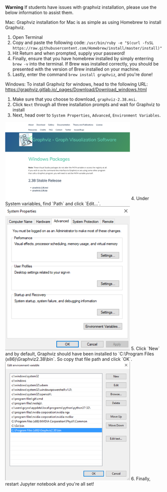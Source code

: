 **Warning**
If students have issues with graphviz installation, please use the below information to assist them.

 Mac: 
Graphviz installation for Mac is as simple as using Homebrew to install Graphviz. 

 1. Open Terminal
2. Copy and paste the following code: 
`/usr/bin/ruby -e "$(curl -fsSL https://raw.githubusercontent.com/Homebrew/install/master/install)"`
3. Hit Return and when prompted, supply your password!
4. Finally, ensure that you have homebrew installed by simply enterring `brew -v` into the terminal. If Brew was installed correctly, you should be presented with the version of Brew installed on your machine.
5. Lastly, enter the command `brew install graphviz`, and you're done!

 Windows:
To install Graphviz for windows, head to the following URL: <https://graphviz.gitlab.io/_pages/Download/Download_windows.html>
 1. Make sure that you choose to download, `graphviz-2.38.msi`.
2. Click `Next` through all three installation prompts and wait for Graphviz to install
3. Next, head over to `System Properties`, `Advanced`, `Environment Variables`.
 <img src='../images/graphviz-website.png' width='400px'>
 4. Under System variables, find `Path` and click `Edit...`.
 <img src='../images/sys-var-1.PNG' width='400px'>
 5. Click `New` and by default, Graphviz should have been installed to `C:\Program Files (x86)\Graphviz2.38\bin`. So copy that file path and click `OK`.
 <img src="../images/sys-var-2.PNG" width="400px">
 6. Finally, restart Jupyter notebook and you're all set!